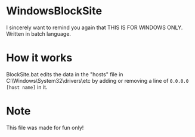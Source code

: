 # WindowsBlockSite
I sincerely want to remind you again that THIS IS FOR WINDOWS ONLY.
Written in batch language.

# How it works
BlockSite.bat edits the data in the "hosts" file in C:\Windows\System32\drivers\etc by adding or removing a line of `0.0.0.0 [host name]` in it.

# Note
This file was made for fun only!
